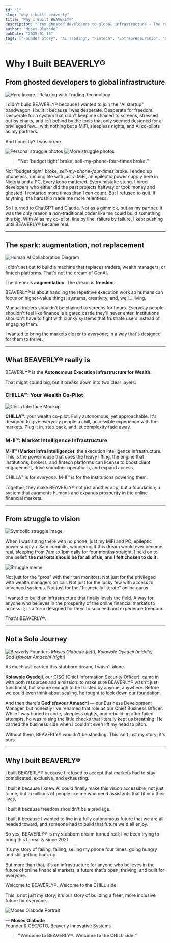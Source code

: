 ```yaml
---
id: "1"
slug: "why-i-built-beaverly"
title: "Why I Built BEAVERLY®"
description: "From ghosted developers to global infrastructure - The raw, unfiltered story behind building BEAVERLY®, the autonomous execution infrastructure for wealth that's changing how people experience financial markets."
author: "Moses Olabode"
pubDate: "2025-01-15"
tags: ["Founder Story", "AI Trading", "Fintech", "Entrepreneurship", "BEAVERLY", "CHILLA"]
---
```


# Why I Built BEAVERLY®
## From ghosted developers to global infrastructure

![Hero Image - Relaxing with Trading Technology](/generated_images/Person_relaxing_with_trading_tech_e20abb04.png)

I didn't build BEAVERLY® because I wanted to join the "AI startup" bandwagon. I built it because I was desperate. Desperate for freedom. Desperate for a system that didn't keep me chained to screens, stressed out by charts, and left behind by the tools that only seemed designed for a privileged few… with nothing but a MiFi, sleepless nights, and AI co-pilots as my partners.

And honestly? I was broke.

![Personal struggle photos](/IMG_2533_1757777062401.JPEG)
![More struggle photos](/IMG_2536_1757777062402.JPEG)

> **"Not 'budget tight' broke; sell-my-phone-four-times broke."**

Not "budget tight" broke; *sell-my-phone-four-times* broke. I ended up phoneless, running life with just a MiFi, an epileptic power supply here in Nigeria and a PC. Every kobo mattered. Every mistake stung. I hired developers who either did the past projects halfway or took money and ghosted. I restarted more times than I can count. But I refused to quit. If anything, the hardship made me more relentless.

So I turned to ChatGPT and Claude. Not as a gimmick, but as my partner. It was the only reason a non-traditional coder like me could build something this big. With AI as my co-pilot, line by line, failure by failure, I kept pushing until BEAVERLY® became real.

---

## The spark: augmentation, not replacement

![Human AI Collaboration Diagram](/generated_images/Human_AI_collaboration_diagram_8bd2fa87.png)

I didn't set out to build a machine that replaces traders, wealth managers, or fintech platforms. That's not the dream of GenAI.

The dream is **augmentation**.
The dream is **freedom**.

BEAVERLY® is about handling the repetitive execution work so humans can focus on higher-value things; systems, creativity, and, well… living.

Manual traders shouldn't be chained to screens for hours. Everyday people shouldn't feel like finance is a gated castle they'll never enter. Institutions shouldn't have to fight with clunky systems that frustrate users instead of engaging them.

I wanted to bring the markets closer to *everyone*; in a way that's designed for them to thrive.

---

## What BEAVERLY® really is

BEAVERLY® is the **Autonomous Execution Infrastructure for Wealth**.

That might sound big, but it breaks down into two clear layers:

### CHILLA™: Your Wealth Co-Pilot

![Chilla Interface Mockup](/generated_images/Chilla_trading_interface_mockup_bf377fd7.png)

**CHILLA™**: your wealth co-pilot. Fully autonomous, yet approachable. It's designed to give everyday people a chill, accessible experience with the markets. Plug it in, step back, and let complexity fade away.

### M-II™: Market Intelligence Infrastructure

**M-II™ (Market Infra Intelligence)**: the execution intelligence infrastructure. This is the powerhouse that does the heavy lifting, the engine that institutions, brokers, and fintech platforms can license to boost client engagement, drive smoother operations, and expand access.

CHILLA™ is for *everyone*.
M-II™ is for the institutions powering them.

Together, they make BEAVERLY® not just another app, but a foundation; a system that augments humans and expands prosperity in the online financial markets.

---

## From struggle to vision

![Symbolic struggle image](/generated_images/Late_night_vision_and_struggle_5638c672.png)

When I was sitting there with no phone, just my MiFi and PC, epileptic power supply + 3am commits, wondering if this dream would ever become real, sleeping from 7am to 1pm daily for four months straight, I held on to one belief: **the markets should be for all of us, and I felt chosen to do it.**

![Struggle meme](/images_1757777062410.jfif)

Not just for the "pros" with their ten monitors. Not just for the privileged with wealth managers on call. Not just for the lucky few with access to advanced systems. Not just for the "financially literate" online gurus.

I wanted to build an infrastructure that finally levels the field. A way for anyone who believes in the prosperity of the online financial markets to access it; in a form designed for them to succeed and experience freedom.

That's BEAVERLY®.

---

## Not a Solo Journey

![Beaverly Founders](/Beaverly_founders_1757777062410.png)
*Moses Olabode (left), Kolawole Oyedeji (middle), God'sfavour Amaechi (right)*

As much as I carried this stubborn dream, I wasn't alone.

**Kolawole Oyedeji**, our CISO (Chief Information Security Officer), came in with both resources and a mission: to make sure BEAVERLY® wasn't just functional, but secure enough to be trusted by anyone, anywhere. Before we could even think about scaling, he fought to lock down our foundation.

And then there's **God'sfavour Ameachi** — our Business Development Manager, but honestly I've renamed that role as our Chief Business Officer. While I was buried in code, sleepless nights, and rebuilding after failed attempts, he was raising the little checks that literally kept us breathing. He carried the business side when I couldn't even lift my head to pitch.

Without them, BEAVERLY® wouldn't be standing. This isn't just my story; it's ours.

---

## Why I built BEAVERLY®

I built BEAVERLY® because I refused to accept that markets had to stay complicated, exclusive, and exhausting.

I built it because I knew AI could finally make this vision accessible, not just to me, but to millions of people like me who need assistants that fit into their lives.

I built it because freedom shouldn't be a privilege.

I built it because I wanted to live in a fully autonomous future that we are all headed toward, and someone had to build that future we'd all enjoy.

So yes, BEAVERLY® is my stubborn dream turned real; I've been trying to bring this to reality since 2021. 

It's my story of failing, falling, selling my phone four times, going hungry and still getting back up. 

But more than that, it's an infrastructure for anyone who believes in the future of online financial markets; a future that's open, thriving, and built for everyone.

Welcome to BEAVERLY®. Welcome to the CHILL side.

This is not just my story; it's our story of building a freer, more inclusive future for everyone.

![Moses Olabode Portrait](/IMG_1135_1757777062403.JPEG)

— **Moses Olabode**  
Founder & CEO/CTO, Beaverly Innovative Systems

> **"Welcome to BEAVERLY®. Welcome to the CHILL side."**